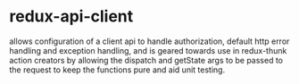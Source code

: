 # redux-api-client

allows configuration of a client api to handle authorization, default http error handling and exception handling, and is geared towards use in redux-thunk action creators by allowing the dispatch and getState args to be passed to the request to keep the functions pure and aid unit testing.
